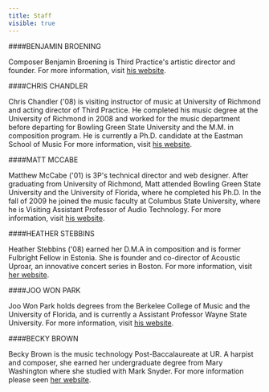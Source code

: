 ```yaml
---
title: Staff
visible: true
---
```


####BENJAMIN BROENING

Composer Benjamin Broening is Third Practice's artistic director and founder. For more information, visit [his website](http://benjaminbroening.net/).

####CHRIS CHANDLER

Chris Chandler ('08) is visiting instructor of music at University of Richmond and acting director of Third Practice. He completed his music degree at the University of Richmond in 2008 and worked for the music department before departing for Bowling Green State University and the M.M. in composition program. He is currently a Ph.D. candidate at the Eastman School of Music For more information, visit [his website](http://www.christopherchandlermusic.com/).

####MATT MCCABE

Matthew McCabe ('01) is 3P's technical director and web designer. After graduating from University of Richmond, Matt attended Bowling Green State University and the University of Florida, where he completed his Ph.D. In the fall of 2009 he joined the music faculty at Columbus State University, where he is Visiting Assistant Professor of Audio Technology. For more information, visit [his website](http://www.euph0r1a.net/).

####HEATHER STEBBINS

Heather Stebbins ('08) earned her D.M.A in composition and is former Fulbright Fellow in Estonia. She is founder and co-director of Acoustic Uproar, an innovative concert series in Boston. For more information, visit [her website](http://heatherstebbins.com/).

####JOO WON PARK

Joo Won Park holds degrees from the Berkelee College of Music and the University of Florida, and is currently a Assistant Professor Wayne State University. For more information, visit [his website](http://joowonpark.net/).

####BECKY BROWN

Becky Brown is the music technology Post-Baccalaureate at UR. A harpist and composer, she earned her undergraduate degree from Mary Washington where she studied with Mark Snyder. For more information please seen [her website](http://www.becky-brown.org/).